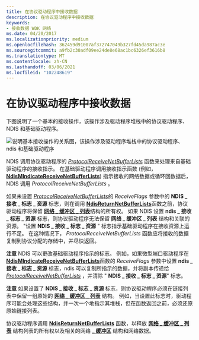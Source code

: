 ```yaml
---
title: 在协议驱动程序中接收数据
description: 在协议驱动程序中接收数据
keywords:
- 接收数据 WDK 网络
ms.date: 04/20/2017
ms.localizationpriority: medium
ms.openlocfilehash: 362459d91007af372747049b327fd45da987ac3e
ms.sourcegitcommit: a9fb2c30adf09ee24de8e68ac1bc6326ef3616b8
ms.translationtype: MT
ms.contentlocale: zh-CN
ms.lasthandoff: 03/06/2021
ms.locfileid: "102248619"
---
```

# <a name="receiving-data-in-protocol-drivers"></a>在协议驱动程序中接收数据





下图说明了一个基本的接收操作，该操作涉及驱动程序堆栈中的协议驱动程序、NDIS 和基础驱动程序。

![说明基本接收操作的关系图，该操作涉及驱动程序堆栈中的协议驱动程序、ndis 和基础驱动程序](images/protocolreceive.png)

NDIS 调用协议驱动程序的 [*ProtocolReceiveNetBufferLists*](/windows-hardware/drivers/ddi/ndis/nc-ndis-protocol_receive_net_buffer_lists) 函数来处理来自基础驱动程序的接收指示。 在基础驱动程序调用接收指示函数 (例如， [**NdisMIndicateReceiveNetBufferLists**](/windows-hardware/drivers/ddi/ndis/nf-ndis-ndismindicatereceivenetbufferlists)) 指示接收的网络数据或循环回数据后，NDIS 调用 *ProtocolReceiveNetBufferLists* 。

如果未设置 [*ProtocolReceiveNetBufferLists*](/windows-hardware/drivers/ddi/ndis/nc-ndis-protocol_receive_net_buffer_lists)的 *ReceiveFlags* 参数中的 **NDIS \_ 接收 \_ 标志 \_ 资源** 标志，则在调用 [**NdisReturnNetBufferLists**](/windows-hardware/drivers/ddi/ndis/nf-ndis-ndisreturnnetbufferlists)函数之前，协议驱动程序将保留 [**网络 \_ 缓冲区 \_ 列表**](/windows-hardware/drivers/ddi/nbl/ns-nbl-net_buffer_list)结构的所有权。 如果 NDIS 设置 **ndis \_ 接收 \_ 标志 \_ 资源** 标志，则协议驱动程序无法保留 **网络 \_ 缓冲区 \_ 列表** 结构和关联的资源。 "设置 **NDIS \_ 接收 \_ 标志 \_ 资源** " 标志指示基础驱动程序在接收资源上运行不足。 在这种情况下， *ProtocolReceiveNetBufferLists* 函数应将接收的数据复制到协议分配的存储中，并尽快返回。

**注意**  NDIS 可以更改基础驱动程序指示的标志。 例如，如果微型端口驱动程序在 [**NdisMIndicateReceiveNetBufferLists**](/windows-hardware/drivers/ddi/ndis/nf-ndis-ndismindicatereceivenetbufferlists)函数的 *ReceiveFlags* 参数中设置 **ndis \_ 接收 \_ 标志 \_ 资源** 标志，ndis 可以复制所指示的数据，并将副本传递给 [*ProtocolReceiveNetBufferLists*](/windows-hardware/drivers/ddi/ndis/nc-ndis-protocol_receive_net_buffer_lists) ，并清除 " **NDIS \_ 接收 \_ 标志 \_ 资源**" 标志。

 

**注意**  如果设置了 **NDIS \_ 接收 \_ 标志 \_ 资源** 标志，则协议驱动程序必须在链接列表中保留一组原始的 [**网络 \_ 缓冲区 \_ 列表**](/windows-hardware/drivers/ddi/nbl/ns-nbl-net_buffer_list) 结构。 例如，当设置此标志时，驱动程序可能会处理这些结构，并一次一个地指示其堆栈，但在函数返回之前，必须还原原始链接列表。

 

协议驱动程序调用 [**NdisReturnNetBufferLists**](/windows-hardware/drivers/ddi/ndis/nf-ndis-ndisreturnnetbufferlists) 函数，以释放 [**网络 \_ 缓冲区 \_ 列表**](/windows-hardware/drivers/ddi/nbl/ns-nbl-net_buffer_list) 结构列表的所有权以及相关的网络 [**\_ 缓冲区**](/windows-hardware/drivers/ddi/nbl/ns-nbl-net_buffer) 结构和网络数据。

 

